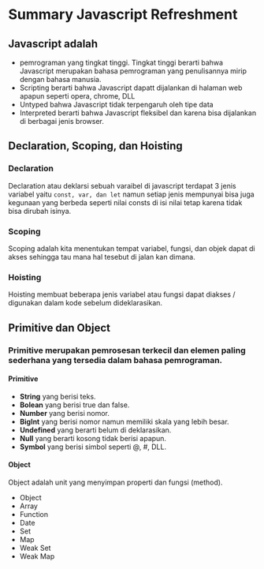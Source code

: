 # Summary Javascript Refreshment

## Javascript adalah 

- pemrograman yang tingkat tinggi. Tingkat tinggi berarti bahwa Javascript merupakan bahasa pemrograman yang penulisannya mirip dengan bahasa manusia.
- Scripting berarti bahwa Javascript  dapatt dijalankan  di halaman web apapun seperti opera, chrome, DLL
- Untyped  bahwa Javascript tidak terpengaruh oleh tipe data
- Interpreted berarti bahwa Javascript  fleksibel dan  karena bisa dijalankan di berbagai jenis browser.

## Declaration, Scoping, dan Hoisting

### Declaration
Declaration atau deklarsi sebuah varaibel di javascript terdapat 3 jenis variabel yaitu `const, var, dan let` namun setiap jenis mempunyai bisa juga kegunaan yang berbeda seperti nilai consts di isi nilai tetap karena tidak bisa dirubah isinya.

### Scoping
Scoping adalah kita menentukan tempat variabel, fungsi, dan objek dapat di akses sehingga tau mana hal tesebut di jalan kan dimana.

### Hoisting
Hoisting membuat beberapa jenis variabel atau fungsi dapat diakses / digunakan dalam kode sebelum dideklarasikan.

## Primitive dan Object

### Primitive merupakan pemrosesan terkecil dan elemen paling sederhana yang tersedia dalam bahasa pemrograman.

#### Primitive

- **String** yang berisi teks.
- **Bolean** yang berisi true dan false.
- **Number** yang berisi nomor.
- **BigInt** yang berisi nomor namun memiliki skala yang lebih besar.
- **Undefined** yang berarti belum di deklarasikan.
- **Null** yang berarti kosong tidak berisi apapun.
- **Symbol** yang berisi simbol seperti @, #, DLL.

#### Object

Object adalah unit yang menyimpan properti dan fungsi (method).
- Object
- Array
- Function
- Date
- Set
- Map
- Weak Set
- Weak Map



